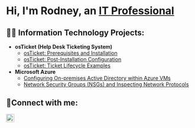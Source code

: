 <h1>Hi, I'm Rodney, an <a href="www.linkedin.com/in/rodney-waites-9595053a">IT Professional</a></h1>

<h2>👨‍💻 Information Technology Projects:</h2>

- <b>osTicket (Help Desk Ticketing System)</b>
  - [osTicket: Prerequisites and Installation](https://github.com/rod0929/osticket-prereqs)
  - [osTicket: Post-Installation Configuration](https://github.com/rod0929/post-install-config)
  - [osTicket: Ticket Lifecycle Examples](https://github.com/rod0929/ticket-lifecycle)
- <b>Microsoft Azure</b>
  - [Configuring On-premises Active Directory within Azure VMs](https://github.com/rod0929/configure-ad)
  - [Network Security Groups (NSGs) and Inspecting Network Protocols](https://github.com/rod0929/azure-network-protocols)

<h2>🤳Connect with me:</h2>


[<img align="left" alt="Josh | LinkedIn" width="22px" src="https://cdn.jsdelivr.net/npm/simple-icons@v3/icons/linkedin.svg" />][linkedin]


[linkedin]: www.linkedin.com/in/rodney-waites-9595053a
